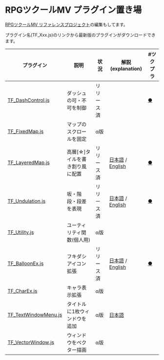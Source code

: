 # RPGツクールMV プラグイン置き場

[RPGツクールMV リファレンスプロジェクト](https://github.com/katai5plate/RPGMV-CoreScript-Reference/)の編集もしてます。


プラグイン名(TF_Xxx.js)のリンクから最新版のプラグインがダウンロードできます。

|プラグイン|説明|状況|解説(explanation)|#ツクプラ|
|---|---|---|---|---|
|[TF_DashControl.js](https://raw.githubusercontent.com/tonbijp/RPGMakerMV/master/TF_DashControl.js)|ダッシュの可・不可を制御|リリース済||[●](https://rpgfun.tk/archives/2395)|
|[TF_FixedMap.js](https://raw.githubusercontent.com/tonbijp/RPGMakerMV/master/TF_FixedMap.js)| マップのスクロールを固定 | α版 | |
|[TF_LayeredMap.js](https://raw.githubusercontent.com/tonbijp/RPGMakerMV/master/TF_LayeredMap.js)|高層[☆]タイルを書き割り風に配置 |リリース済|[日本語](https://forum.tkool.jp/index.php?threads/1476/) / [English](https://forums.rpgmakerweb.com/index.php?threads/103416/)|[●](https://rpgfun.tk/archives/12228)|
|[TF_Undulation.js](https://raw.githubusercontent.com/tonbijp/RPGMakerMV/master/TF_Undulation.js)| 坂・階段・段差を表現 | リリース済 | [日本語](https://forum.tkool.jp/index.php?threads/3433/) / [English](https://forums.rpgmakerweb.com/index.php?threads/113291/)|[●](https://rpgfun.tk/archives/16531)|
|[TF_Utility.js](https://raw.githubusercontent.com/tonbijp/RPGMakerMV/master/TF_Utility.js)| ユーティリティ関数(個人用) | α版 | |
|[TF_BalloonEx.js](https://raw.githubusercontent.com/tonbijp/RPGMakerMV/master/TF_BalloonEx.js)| フキダシアイコン拡張 | リリース済 | [日本語](https://forum.tkool.jp/index.php?threads/3795/) / [English](https://forums.rpgmakerweb.com/index.php?threads/118212/) | [●](https://plugin.fungamemake.com/archives/23210) |
|[TF_CharEx.js](https://raw.githubusercontent.com/tonbijp/RPGMakerMV/master/TF_CharEx.js)| キャラ表示拡張 | α版 | |
|[TF_TextWindowMenu.js](https://raw.githubusercontent.com/tonbijp/RPGMakerMV/master/TF_TextWindowMenu.js)| タイトルに1枚ウィンドウを追加 | α版 |[日本語](https://forum.tkool.jp/index.php?threads/3888/) |
|[TF_VectorWindow.js](https://raw.githubusercontent.com/tonbijp/RPGMakerMV/master/TF_VectorWindow.js)| ウィンドウをベクター描画 | α版 | |
